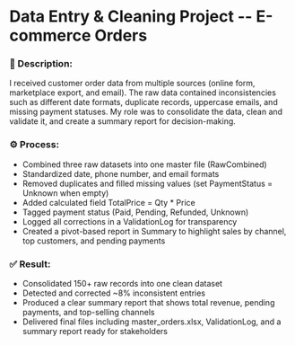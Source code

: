 # Data Entry & Cleaning Project -- E-commerce Orders

### 📝 Description:
I received customer order data from multiple sources (online form, marketplace export, and email). The raw data contained inconsistencies such as different date formats, duplicate records, uppercase emails, and missing payment statuses. My role was to consolidate the data, clean and validate it, and create a summary report for decision-making.

### ⚙ Process:
- Combined three raw datasets into one master file (RawCombined)
- Standardized date, phone number, and email formats
- Removed duplicates and filled missing values (set PaymentStatus = Unknown when empty)
- Added calculated field TotalPrice = Qty * Price
- Tagged payment status (Paid, Pending, Refunded, Unknown)
- Logged all corrections in a ValidationLog for transparency
- Created a pivot-based report in Summary to highlight sales by channel, top customers, and pending payments

### ✅ Result:
- Consolidated 150+ raw records into one clean dataset
- Detected and corrected ~8% inconsistent entries
- Produced a clear summary report that shows total revenue, pending payments, and top-selling channels
- Delivered final files including master_orders.xlsx, ValidationLog, and a summary report ready for stakeholders

